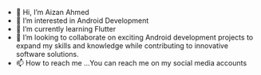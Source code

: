 - 👋 Hi, I’m Aizan Ahmed
- 👀 I’m interested in Android Development
- 🌱 I’m currently learning Flutter
- 💞️ I’m looking to collaborate on exciting Android development projects to expand my skills and knowledge while contributing to innovative software solutions.
- 📫 How to reach me ...You can reach me on my social media accounts

<!---
Aizyy008/Aizyy008 is a ✨ special ✨ repository because its `README.md` (this file) appears on your GitHub profile.
You can click the Preview link to take a look at your changes.
--->
